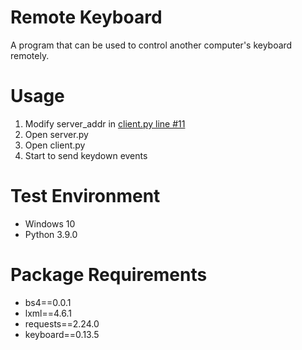 # Remote Keyboard
A program that can be used to control another computer's keyboard remotely.

# Usage
1. Modify server_addr in [client.py line #11](https://github.com/Andre3000TW/test/blob/e0f1c8f58ad3ac619cf7636547df6c4a6f76c86f/remote-keyboard/client.py#L11)
2. Open server.py
3. Open client.py
4. Start to send keydown events

# Test Environment
+ Windows 10
+ Python 3.9.0

# Package Requirements
+ bs4==0.0.1
+ lxml==4.6.1
+ requests==2.24.0
+ keyboard==0.13.5
